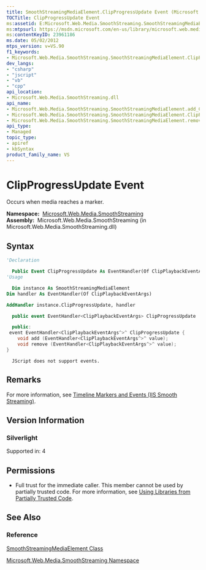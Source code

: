 ```yaml
---
title: SmoothStreamingMediaElement.ClipProgressUpdate Event (Microsoft.Web.Media.SmoothStreaming)
TOCTitle: ClipProgressUpdate Event
ms:assetid: E:Microsoft.Web.Media.SmoothStreaming.SmoothStreamingMediaElement.ClipProgressUpdate
ms:mtpsurl: https://msdn.microsoft.com/en-us/library/microsoft.web.media.smoothstreaming.smoothstreamingmediaelement.clipprogressupdate(v=VS.90)
ms:contentKeyID: 23961186
ms.date: 05/02/2012
mtps_version: v=VS.90
f1_keywords:
- Microsoft.Web.Media.SmoothStreaming.SmoothStreamingMediaElement.ClipProgressUpdate
dev_langs:
- "csharp"
- "jscript"
- "vb"
- "cpp"
api_location:
- Microsoft.Web.Media.SmoothStreaming.dll
api_name:
- Microsoft.Web.Media.SmoothStreaming.SmoothStreamingMediaElement.add_ClipProgressUpdate
- Microsoft.Web.Media.SmoothStreaming.SmoothStreamingMediaElement.ClipProgressUpdate
- Microsoft.Web.Media.SmoothStreaming.SmoothStreamingMediaElement.remove_ClipProgressUpdate
api_type:
- Managed
topic_type:
- apiref
- kbSyntax
product_family_name: VS
---
```


# ClipProgressUpdate Event

Occurs when media reaches a marker.

**Namespace:**  [Microsoft.Web.Media.SmoothStreaming](microsoft-web-media-smoothstreaming-namespace_1.md)  
**Assembly:**  Microsoft.Web.Media.SmoothStreaming (in Microsoft.Web.Media.SmoothStreaming.dll)

## Syntax

```vb
'Declaration

  Public Event ClipProgressUpdate As EventHandler(Of ClipPlaybackEventArgs)
'Usage

  Dim instance As SmoothStreamingMediaElement
Dim handler As EventHandler(Of ClipPlaybackEventArgs)

AddHandler instance.ClipProgressUpdate, handler
```

```csharp
  public event EventHandler<ClipPlaybackEventArgs> ClipProgressUpdate
```

```cpp
  public:
 event EventHandler<ClipPlaybackEventArgs^>^ ClipProgressUpdate {
    void add (EventHandler<ClipPlaybackEventArgs^>^ value);
    void remove (EventHandler<ClipPlaybackEventArgs^>^ value);
}
```

```jscript
  JScript does not support events.
```

## Remarks

For more information, see [Timeline Markers and Events (IIS Smooth Streaming)](timeline-markers-and-events.md).

## Version Information

### Silverlight

Supported in: 4  

## Permissions

  - Full trust for the immediate caller. This member cannot be used by partially trusted code. For more information, see [Using Libraries from Partially Trusted Code](https://msdn.microsoft.com/library/8skskf63).

## See Also

### Reference

[SmoothStreamingMediaElement Class](smoothstreamingmediaelement-class-microsoft-web-media-smoothstreaming_1.md)

[Microsoft.Web.Media.SmoothStreaming Namespace](microsoft-web-media-smoothstreaming-namespace_1.md)

